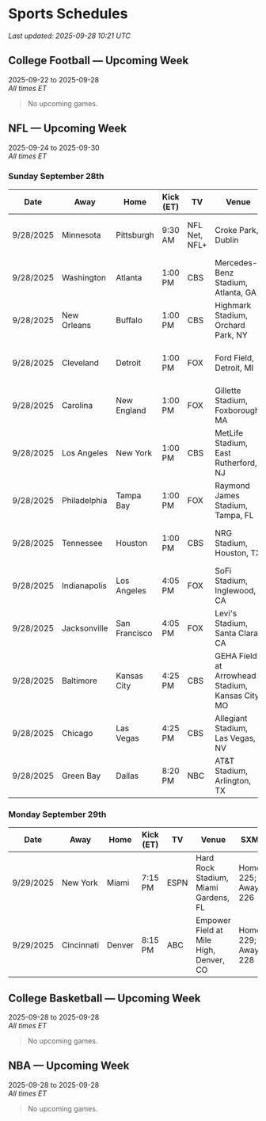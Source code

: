# Sports Schedules

_Last updated: 2025-09-28 10:21 UTC_

## College Football — Upcoming Week
2025-09-22 to 2025-09-28  
_All times ET_  

> No upcoming games.

## NFL — Upcoming Week
2025-09-24 to 2025-09-30  
_All times ET_  

### Sunday September 28th

| Date | Away | Home | Kick (ET) | TV | Venue | SXM | Spread | Total |
| --- | --- | --- | --- | --- | --- | --- | --- | --- |
| 9/28/2025 | Minnesota | Pittsburgh | 9:30 AM | NFL Net, NFL+ | Croke Park, Dublin | Home 227; Away 380 | MIN -2.5 | 41.5 |
| 9/28/2025 | Washington | Atlanta | 1:00 PM | CBS | Mercedes-Benz Stadium, Atlanta, GA | Home 226; Away 381 | ATL -1.5 | 43.5 |
| 9/28/2025 | New Orleans | Buffalo | 1:00 PM | CBS | Highmark Stadium, Orchard Park, NY | Home 227; Away 382 | BUF -15.5 | 48.5 |
| 9/28/2025 | Cleveland | Detroit | 1:00 PM | FOX | Ford Field, Detroit, MI | Home 225; Away 384 | DET -9.5 | 44.5 |
| 9/28/2025 | Carolina | New England | 1:00 PM | FOX | Gillette Stadium, Foxborough, MA | Home 230; Away 386 | NE -5.5 | 42.5 |
| 9/28/2025 | Los Angeles | New York | 1:00 PM | CBS | MetLife Stadium, East Rutherford, NJ | Home 228; Away 380 / 380 | LAC -6.5 | 43.5 |
| 9/28/2025 | Philadelphia | Tampa Bay | 1:00 PM | FOX | Raymond James Stadium, Tampa, FL | Home 231; Away 383 | PHI -3.5 | 43.5 |
| 9/28/2025 | Tennessee | Houston | 1:00 PM | CBS | NRG Stadium, Houston, TX | Home 229; Away 385 | HOU -7.5 | 39.5 |
| 9/28/2025 | Indianapolis | Los Angeles | 4:05 PM | FOX | SoFi Stadium, Inglewood, CA | Home 225; Away 380 | LAR -3.5 | 49.5 |
| 9/28/2025 | Jacksonville | San Francisco | 4:05 PM | FOX | Levi's Stadium, Santa Clara, CA | Home 226; Away 381 | SF -3.5 | 46.5 |
| 9/28/2025 | Baltimore | Kansas City | 4:25 PM | CBS | GEHA Field at Arrowhead Stadium, Kansas City, MO | Home 228; Away 383 | BAL -2.5 | 49.5 |
| 9/28/2025 | Chicago | Las Vegas | 4:25 PM | CBS | Allegiant Stadium, Las Vegas, NV | Home 227; Away 382 | LV -1.5 | 48.5 |
| 9/28/2025 | Green Bay | Dallas | 8:20 PM | NBC | AT&T Stadium, Arlington, TX | Home 225; Away 226 | GB -6.5 | 46.5 |

### Monday September 29th

| Date | Away | Home | Kick (ET) | TV | Venue | SXM | Spread | Total |
| --- | --- | --- | --- | --- | --- | --- | --- | --- |
| 9/29/2025 | New York | Miami | 7:15 PM | ESPN | Hard Rock Stadium, Miami Gardens, FL | Home 225; Away 226 | MIA -2.5 | 44.5 |
| 9/29/2025 | Cincinnati | Denver | 8:15 PM | ABC | Empower Field at Mile High, Denver, CO | Home 229; Away 228 | DEN -8.5 | 44.5 |

## College Basketball — Upcoming Week
2025-09-28 to 2025-09-28  
_All times ET_  

> No upcoming games.

## NBA — Upcoming Week
2025-09-28 to 2025-09-28  
_All times ET_  

> No upcoming games.
